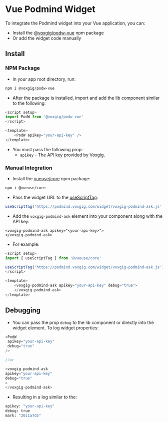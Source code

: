# Vue Podmind Widget

To integrate the Podmind widget into your Vue application, you can:
- Install the [@voxgig/podw-vue](https://www.npmjs.com/package/@voxgig/podw-vue) npm package
- Or add the widget code manually

## Install

### NPM Package

- In your app root directory, run:

```bash
npm i @voxgig/podw-vue 
```
- After the package is installed, import and add the lib component similar to the following:
```javascript
<script setup>
import PodW from '@voxgig/podw-vue'
</script>

<template>
    <PodW apikey="your-api-key" />
</template>
```
- You must pass the following prop:
    - `apikey` - The API key provided by Voxgig.

### Manual Integration

- Install the  [vueuse/core](https://www.npmjs.com/package/@vueuse/core) npm package:

```bash
npm i @vueuse/core
```
- Pass the widget URL to the [useScriptTag](https://vueuse.org/core/useScriptTag/#usescripttag):
```javascript
useScriptTag('https://podmind.voxgig.com/widget/voxgig-podmind-ask.js')
```
- Add the `voxgig-podmind-ask` element into your component along with the API key:
```javasctipt
<voxgig-podmind-ask apikey="<your-api-key>">
</voxgig-podmind-ask>
```
- For example:
```javascript
<script setup>
import { useScriptTag } from '@vueuse/core'

useScriptTag('https://podmind.voxgig.com/widget/voxgig-podmind-ask.js')
</script>

<template>
    <voxgig-podmind-ask apikey="your-api-key" debug="true">
    </voxgig-podmind-ask>
</template>
```

## Debugging
- You can pass the prop `debug` to the lib component or directly into the widget element. To log widget properties:
```javascript
<PodW
 apikey="your-api-key"
 debug="true"
/>

//or 

<voxgig-podmind-ask 
apikey="your-api-key"
debug="true"
>
</voxgig-podmind-ask>
```

- Resulting in a log similar to the:
```bash
apikey: "your-api-key"
debug: true
mark: "20i1a7d5"
```
